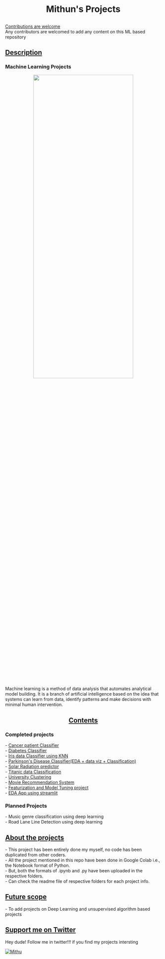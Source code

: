 <h1 align="center">Mithun's Projects</h1>
<h2 align="center">

</h2>

<p align="center"> 
  
<a href='https://github.com/Mithun162001/Projects'>Contributions are welcome</a><br>
Any contributors are welcomed to add any content on this ML based repository

<h2><u>Description</u></h2>

<h3>Machine Learning Projects</h3>

<p align="center">
<img src="https://media.giphy.com/media/26xBKuuVuNxp8seTS/source.gif" height="50%" width="80%"></p>

Machine learning is a method of data analysis that automates analytical model building. It is a branch of artificial intelligence based on the idea that systems can learn from data, identify patterns and make decisions with minimal human intervention.

<h2 align="center"><u> Contents </u></h2>

<h3>Completed projects</h3>
- <a href='https://github.com/Mithun162001/Projects/tree/main/Cancer%20classification'>Cancer patient Classifier</a> <br>
- <a href='https://github.com/Mithun162001/Projects/tree/main/Diabetes%20Classifiaction'>Diabetes Classifier</a><br>
- <a href='https://github.com/Mithun162001/Projects/tree/main/Iris%20data%20Classifier'>Iris data Classifier using KNN</a><br>
- <a href="https://github.com/Mithun162001/Projects/tree/main/Parkinson's%20disease%20Classifier">Parkinson's Disease Classifier(EDA + data viz + Classification)</a><br>
- <a href="https://github.com/Mithun162001/Projects/tree/main/Solar%20Radiation%20Predictor">Solar Radiation predictor</a><br>
- <a href="https://github.com/Mithun162001/Projects/tree/main/Titanic%20Data%20Classification">Titanic data Classification</a><br>
- <a href="https://github.com/Mithun162001/Projects/tree/main/University%20Clustering">University Clustering</a><br>
- <a href="https://github.com/Mithun162001/Projects/tree/main/Movie%20Recommendation">Movie Recommendation System</a><br>
- <a href="https://github.com/Mithun162001/Projects/tree/main/Featurization%20and%20Model%20Tuining">Featurization and Model Tuning project</a><br>
- <a href="https://edaapp-mithun.herokuapp.com/">EDA App using streamlit</a><br>

<h3>Planned Projects</h3>
- Music genre classification using deep learning<br>
- Road Lane Line Detection using deep learning<br>

<h2><u>About the projects</u></h2>
- This project has been entirely done my myself, no code has been duplicated from other coders.<br>
- All the project mentioned in this repo have been done in Google Colab i.e., the Notebook format of Python.<br>
- But, both the formats of .ipynb and .py have been uploaded in the respective folders.<br>
- Can check the readme file of respective folders for each project info.<br>

<h2><u>Future scope</u></h2>
- To add projects on Deep Learning and unsupervised algorithm based projects<br>

<h2><u>Support me on Twitter</u> </h2>

Hey dude! Follow me in twitter!!! if you find my projects intersting

<a href="https://twitter.com/cricmithu16" target="blank"><img align="center" src="https://img.shields.io/badge/Twitter-1DA1F2?style=for-the-badge&logo=twitter&logoColor=white" alt="Mithu"  /></a>

